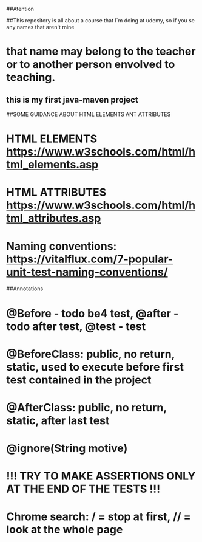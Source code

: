 ##Atention

##This repository is all about a course that I`m doing at udemy, so if you se any names that aren't mine
# that name may belong to the teacher or to another person envolved to teaching.

## this is my first java-maven project








##SOME GUIDANCE ABOUT HTML ELEMENTS ANT ATTRIBUTES
# HTML ELEMENTS https://www.w3schools.com/html/html_elements.asp
# HTML ATTRIBUTES https://www.w3schools.com/html/html_attributes.asp
# Naming conventions: https://vitalflux.com/7-popular-unit-test-naming-conventions/




##Annotations
# @Before - todo be4 test, @after - todo after test, @test - test
# @BeforeClass: public, no return, static, used to execute before first test contained in the project
# @AfterClass: public, no return, static, after last test
# @ignore(String motive)
# !!! TRY TO MAKE ASSERTIONS ONLY AT THE END OF THE TESTS !!!
# Chrome search: / = stop at first, // = look at the whole page